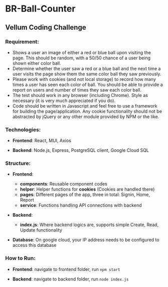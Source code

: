 # BR-Ball-Counter

## Vellum Coding Challenge

### **Requirement**:
- Shows a user an image of either a red or blue ball upon visiting the page. This should be random, with a 50/50 chance of a user being shown either color ball.
- Determine whether the user saw a red or a blue ball and the next time a user visits the page show them the same color ball they saw previously.
- Please work with cookies (and not local storage) to record how many times a user has seen each color of ball. You should be able to provide a report on users and number of times they saw each color ball.
- The test should work in any browser (including Chrome). Style as necessary (it is very much appreciated if you do).
- Code should be written in Javascript and feel free to use a framework for building the page/application. Any cookie functionality should not be abstracted by jQuery or any other module provided by NPM or the like.

### Technologies:

- **Frontend**: React, MUI, Axios

- **Backend**: Node.js, Express, PostgreSQL client, Google Cloud SQL


### Structure:

- **Frontend**:
  - **components**: Reusable component codes
  - **helper**: Helper functions for **cookies** (Cookies are handled there)
  - **pages**: Different pages of the app, three in total: Signin, Home, Report
  - **service**: Functions handling API connections with backend

- **Backend**:
  - **index.js**: Where backend logics are, supports simple Create, Read, Update functionality

- **Database**: On google cloud, your IP address needs to be configured to access this database


### How to Run:

- **Frontend**: navigate to frontend folder, run ``` npm start ```

- **Backend**: navigate to backend folder, run ```node index.js```